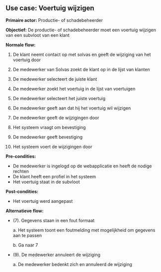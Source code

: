 ## Use case: Voertuig wijzigen

**Primaire actor:** Productie- of schadebeheerder

**Objectief:** De productie- of schadebeheerder moet een voertuig wijzigen van een subvloot van een klant

**Normale flow:**

1. De klant neemt contact op met solvas en geeft de wijziging van het voertuig door

2. De medewerker van Solvas zoekt de klant op in de lijst van klanten

3. De medewerker selecteert de juiste klant

4. De medewerker zoekt het voertuig in de lijst van voertuigen

5. De medewerker selecteert het juiste voertuig

6. De medewerker geeft aan dat hij het voertuig wil wijzigen

7. De medewerker geeft de wijzigingen door

8. Het systeem vraagt om bevestiging

9. De medewerker geeft bevestiging

10. Het systeem voert de wijzigingen door

**Pre-condities:**
- De medewerker is ingelogd op de webapplicatie en heeft de nodige rechten
- De klant heeft een profiel in het systeem
- Het voertuig staat in de subvloot

**Post-condities:**
- Het voertuig werd aangepast

**Alternatieve flow:**

* (7). Gegevens staan in een fout formaat

  a. Het systeem toont een foutmelding met mogelijkheid om gegevens aan te passen

  b. Ga naar 7

* (9). De medewerker annuleert de wijziging

  a. De medewerker bedenkt zich en annuleerd de wijziging
